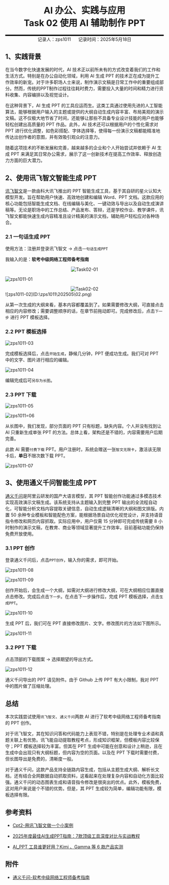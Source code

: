 <div style="border-bottom: 4px solid black; width: 100%; box-sizing: border-box; text-align: center; padding-top: 0.1rem;" align="center">
    <h1>AI 办公、实践与应用<br/><span>Task 02 使用 AI 辅助制作 PPT</span></h1>
</div>
<div style="text-align: center;" align="center">
    记录人：zps1011&nbsp;&nbsp;&nbsp;&nbsp;&nbsp;&nbsp;记录时间：2025年5月18日
</div>




## 1、实践背景

在当今数字化快速发展的时代，AI 技术正以前所未有的方式改变着我们的工作和生活方式。特别是在办公自动化领域，利用 AI 生成 PPT 的技术正在成为提升工作效率的新宠。对于许多职场人士来说，制作演示文稿是日常工作中的重要组成部分。然而，传统的PPT制作过程往往耗时费力，需要投入大量的时间和精力进行资料收集、内容编排以及视觉设计。

在这种背景下，AI 生成 PPT 的工具应运而生。这类工具通过使用先进的人工智能算法，能够根据用户输入的主题或提供的大纲自动生成内容丰富、布局美观的演示文稿。这不仅极大地节省了时间，还能够让那些不具备专业设计技能的用户也能够轻松创建出高质量的 PPT 作品。此外，AI 技术还可以根据用户的个性化需求对 PPT 进行优化调整，如色彩搭配、字体选择等，使得每一份演示文稿都能精准地传达出创作者的意图，并有效吸引观众的注意力。

随着这项技术的不断发展和完善，越来越多的企业和个人开始尝试并依赖于 AI 生成 PPT 来满足其日常办公需求，展示了这一创新技术在提高工作效率、释放创造力方面的巨大潜力。



## 2、使用讯飞智文智能生成 PPT

[讯飞智文](https://zhiwen.xfyun.cn/)是一款由科大讯飞推出的 PPT 智能生成工具，基于其自研的星火认知大模型开发。旨在帮助用户快速、高效地创建和编辑 Word、PPT 文档。这款应用的核心功能包括智能生成文档、在线编辑与美化、一键动效与导出以及自动生成演讲稿等。无论是职场中的工作总结、产品发布、答辩，还是学校作业、教学课件，讯飞智文都能快速生成内容精准且设计精美的演示文档，辅助用户轻松应对各种场合。

### 2.1 一句话生成 PPT

使用方法：注册并登录讯飞智文 → 点击`一句话生成PPT`

我输入的是：**软考中级网络工程师备考指南**

<div align=center>
	<img src="../%E7%BB%84%E9%98%9F%E5%AD%A6%E4%B9%A0/AI%E5%8A%9E%E5%85%AC%E3%80%81%E5%AE%9E%E8%B7%B5%E4%B8%8E%E5%BA%94%E7%94%A8/images/Task02-01.png" alt="Task02-01"/>
</div>

![zps1011-01](D:\zps1011\202505\01.png)

<div align=center>
	<img src="../%E7%BB%84%E9%98%9F%E5%AD%A6%E4%B9%A0/AI%E5%8A%9E%E5%85%AC%E3%80%81%E5%AE%9E%E8%B7%B5%E4%B8%8E%E5%BA%94%E7%94%A8/images/Task02-02.png" alt="Task02-02"/>
</div>
![zps1011-02](D:\zps1011\202505\02.png)

从第一次生成的大纲来看，基本内容都覆盖到了。如果需要修改大纲，可直接点击相应的内容修改；需要调整顺序的话，在章节前拖动即可。完成修改后，点击`下一步` 进行 PPT 模板选择。

### 2.2 PPT 模板选择

![zps1011-03](D:\zps1011\202505\03.png)

完成模板选择后，点击`开始生成`，静候几分钟，PPT 便成功生成。我们可对 PPT 中的文字、图片进行相应的编辑。

![zps1011-04](D:\zps1011\202505\04.png)

编辑完成后可`另存为长图`。

### 2.3 PPT 下载

![zps1011-05](D:\zps1011\202505\05.png)

![zps1011=06](D:\zps1011\202505\06.jpeg)

从长图中，我们发现，部分页面的 PPT 只有标题，缺失内容。个人并没有找到让 AI 只重新生成单张 PPT 的方法。总体上看，架构还是不错的，内容需要用户后期完善。

此款 AI 需要`付费下载` PPT。用户注册时，系统会赠送一张`智文无限卡`，激活该无限卡后，**单日**不限次数下载 PPT。

![zps1011-07](D:\zps1011\202505\07.png)

## 3、使用通义千问智能生成 PPT

[通义千问](https://www.tongyi.com/)是阿里云研发的国产大语言模型，其 PPT 智能创作功能通过多模态技术实现高效演示文稿生成。该系统支持从主题输入到完整 PPT 输出的全流程自动化，可智能分析文档内容提取关键信息，自动生成逻辑清晰的大纲和图文排版。内置 50 余种专业模板和智能配色方案，能根据场景自动优化视觉设计，并支持语音指令修改和网页内容抓取。实际应用中，用户仅需 15 分钟即可完成传统需要 8 小时制作的演示文稿，在教育、商业等领域显著提升工作效率，目前基础功能仍保持免费开放使用。

### 3.1 PPT 创作

登录通义千问后，点击`PPT创作`，输入你的需求，即可开始。

![zps1011-08](D:\zps1011\202505\08.png)

![zps1011-09](D:\zps1011\202505\09.png)

创作开始后，会生成一个大纲，如需对大纲进行修改大纲，可在大纲相应位置直接点击修改。完成后点击`下一步`。在点击下一步操作后，完成 PPT 模板选择，点击`生成PPT`。

![zps1011-10](D:\zps1011\202505\10.png)

生成 PPT 后，我们可在 PPT 直接修改图片、文字。修改图片的方法如下图所示。

![zps1011-11](D:\zps1011\202505\11.png)

### 3.2 PPT 下载

点击顶部的下载图案 → 选择期望的导出方式。

![zps1011-12](D:\zps1011\202505\12.png)

通义千问导出的 PPT 请见附件。由于 Github 上传 PPT 有大小限制，我对 PPT 中的图片做了压缩处理。



## 总结

本次实践尝试使用`讯飞智文`、`通义千问`两款 AI 进行了软考中级网络工程师备考指南的 PPT 创作。

对于讯飞智文，其在知识问答和代码能力上表现不错，特别是在处理专业术语和真题关联上有优势。讯飞能自动提取教程考点，形成知识框架，但模板内容比较保守；PPT 模板选择较为丰富。但其在 PPT 生成中可能在创意和设计上稍逊，且在生成中会出现只有大纲标题，但内容为空的页面。以及在 PPT 下载时需要付费，但长图导出是免费的，清晰度一般。

对于通义千问，这款产品支持全链路内容生成，包括从主题生成大纲、解析长文档，还有结合全网数据自动抓取资料，这看起来在处理复杂内容和自动化方面比较强。通义千问的动态图表生成和语音指令修改是很突出的优点。此外，模板免费，这对用户来说是个不错的优势。但是，其 PPT 生成较为简单，编辑功能有限，模板选择有限。



## 参考资料

- [Cpt2-用讯飞智文做一个小案例](https://www.datawhale.cn/learn/content/162/3821)

- [2025年度最佳AI生成PPT指南：7款顶级工具深度对比与实战教程](https://www.cursor-ide.com/blog/ai-ppt-guide)

- [AI_PPT 工具谁更好用？Kimi 、Gamma 等 6 款产品实测](https://zhuanlan.zhihu.com/p/715896326)

## 附件

- [通义千问-软考中级网络工程师备考指南](https://github.com/zps1011/zps1011_learning_notes/blob/main/%E7%BB%84%E9%98%9F%E5%AD%A6%E4%B9%A0/AI%E5%8A%9E%E5%85%AC%E3%80%81%E5%AE%9E%E8%B7%B5%E4%B8%8E%E5%BA%94%E7%94%A8/%E9%80%9A%E4%B9%89%E5%8D%83%E9%97%AE-%E8%BD%AF%E8%80%83%E4%B8%AD%E7%BA%A7%E7%BD%91%E7%BB%9C%E5%B7%A5%E7%A8%8B%E5%B8%88%E5%A4%87%E8%80%83%E6%8C%87%E5%8D%97.pptx)